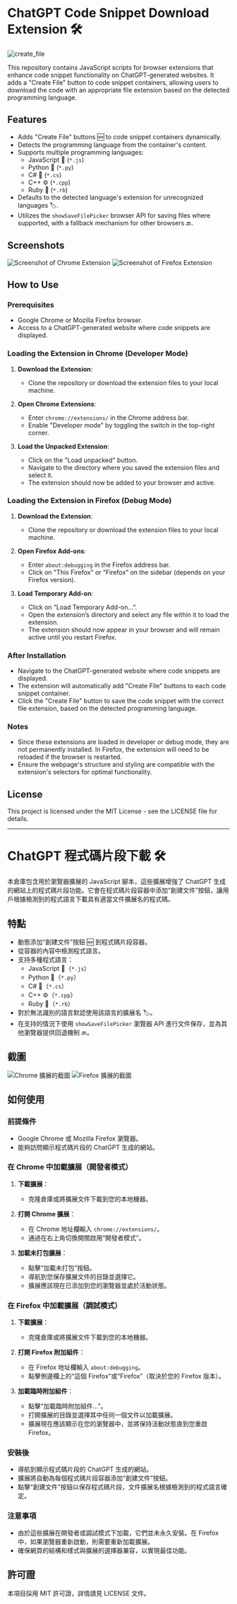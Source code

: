 # ChatGPT Code Snippet Download Extension 🛠️
![create_file](https://github.com/murphytsai/ChatGPT-Code-Snippet-Download-extension/assets/215310/e62787ad-65e2-4d79-b85a-b2ad936b0a60)

This repository contains JavaScript scripts for browser extensions that enhance code snippet functionality on ChatGPT-generated websites. It adds a "Create File" button to code snippet containers, allowing users to download the code with an appropriate file extension based on the detected programming language.

## Features

- Adds "Create File" buttons 🆕 to code snippet containers dynamically.
- Detects the programming language from the container's content.
- Supports multiple programming languages:
  - JavaScript 📜 (`*.js`)
  - Python 🐍 (`*.py`)
  - C# 🎯 (`*.cs`)
  - C++ ⚙️ (`*.cpp`)
  - Ruby 💎 (`*.rb`)
- Defaults to the detected language's extension for unrecognized languages 🏷️.
- Utilizes the `showSaveFilePicker` browser API for saving files where supported, with a fallback mechanism for other browsers 🔙.

## Screenshots

![Screenshot of Chrome Extension](pic1.png)
![Screenshot of Firefox Extension](pic2.png)

## How to Use

### Prerequisites
- Google Chrome or Mozilla Firefox browser.
- Access to a ChatGPT-generated website where code snippets are displayed.

### Loading the Extension in Chrome (Developer Mode)
1. **Download the Extension**:
   - Clone the repository or download the extension files to your local machine.

2. **Open Chrome Extensions**:
   - Enter `chrome://extensions/` in the Chrome address bar.
   - Enable "Developer mode" by toggling the switch in the top-right corner.

3. **Load the Unpacked Extension**:
   - Click on the "Load unpacked" button.
   - Navigate to the directory where you saved the extension files and select it.
   - The extension should now be added to your browser and active.

### Loading the Extension in Firefox (Debug Mode)
1. **Download the Extension**:
   - Clone the repository or download the extension files to your local machine.

2. **Open Firefox Add-ons**:
   - Enter `about:debugging` in the Firefox address bar.
   - Click on "This Firefox" or “Firefox” on the sidebar (depends on your Firefox version).

3. **Load Temporary Add-on**:
   - Click on “Load Temporary Add-on…”.
   - Open the extension’s directory and select any file within it to load the extension.
   - The extension should now appear in your browser and will remain active until you restart Firefox.

### After Installation
- Navigate to the ChatGPT-generated website where code snippets are displayed.
- The extension will automatically add "Create File" buttons to each code snippet container.
- Click the "Create File" button to save the code snippet with the correct file extension, based on the detected programming language.

### Notes
- Since these extensions are loaded in developer or debug mode, they are not permanently installed. In Firefox, the extension will need to be reloaded if the browser is restarted.
- Ensure the webpage's structure and styling are compatible with the extension's selectors for optimal functionality.

## License
This project is licensed under the MIT License - see the LICENSE file for details.

---

# ChatGPT 程式碼片段下載 🛠️

本倉庫包含用於瀏覽器擴展的 JavaScript 腳本，這些擴展增強了 ChatGPT 生成的網站上的程式碼片段功能。它會在程式碼片段容器中添加“創建文件”按鈕，讓用戶根據檢測到的程式語言下載具有適當文件擴展名的程式碼。

## 特點

- 動態添加“創建文件”按鈕 🆕 到程式碼片段容器。
- 從容器的內容中檢測程式語言。
- 支持多種程式語言：
  - JavaScript 📜（`*.js`）
  - Python 🐍（`*.py`）
  - C# 🎯（`*.cs`）
  - C++ ⚙️（`*.cpp`）
  - Ruby 💎（`*.rb`）
- 對於無法識別的語言默認使用該語言的擴展名 🏷️。
- 在支持的情況下使用 `showSaveFilePicker` 瀏覽器 API 進行文件保存，並為其他瀏覽器提供回退機制 🔙。

## 截圖

![Chrome 擴展的截圖](pic1.png)
![Firefox 擴展的截圖](pic2.png)

## 如何使用

### 前提條件
- Google Chrome 或 Mozilla Firefox 瀏覽器。
- 能夠訪問顯示程式碼片段的 ChatGPT 生成的網站。

### 在 Chrome 中加載擴展（開發者模式）
1. **下載擴展**：
   - 克隆倉庫或將擴展文件下載到您的本地機器。

2. **打開 Chrome 擴展**：
   - 在 Chrome 地址欄輸入 `chrome://extensions/`。
   - 通過在右上角切換開關啟用“開發者模式”。

3. **加載未打包擴展**：
   - 點擊“加載未打包”按鈕。
   - 導航到您保存擴展文件的目錄並選擇它。
   - 擴展應該現在已添加到您的瀏覽器並處於活動狀態。

### 在 Firefox 中加載擴展（調試模式）
1. **下載擴展**：
   - 克隆倉庫或將擴展文件下載到您的本地機器。

2. **打開 Firefox 附加組件**：
   - 在 Firefox 地址欄輸入 `about:debugging`。
   - 點擊側邊欄上的“這個 Firefox”或“Firefox”（取決於您的 Firefox 版本）。

3. **加載臨時附加組件**：
   - 點擊“加載臨時附加組件...”。
   - 打開擴展的目錄並選擇其中任何一個文件以加載擴展。
   - 擴展現在應該顯示在您的瀏覽器中，並將保持活動狀態直到您重啟 Firefox。

### 安裝後
- 導航到顯示程式碼片段的 ChatGPT 生成的網站。
- 擴展將自動為每個程式碼片段容器添加“創建文件”按鈕。
- 點擊“創建文件”按鈕以保存程式碼片段，文件擴展名根據檢測到的程式語言確定。

### 注意事項
- 由於這些擴展在開發者或調試模式下加載，它們並未永久安裝。在 Firefox 中，如果瀏覽器重新啟動，則需要重新加載擴展。
- 確保網頁的結構和樣式與擴展的選擇器兼容，以實現最佳功能。

## 許可證
本項目採用 MIT 許可證，詳情請見 LICENSE 文件。
